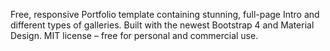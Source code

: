 

Free, responsive Portfolio template containing stunning, full-page Intro and different types of galleries. Built with the newest Bootstrap 4 and Material Design. MIT license – free for personal and commercial use.

